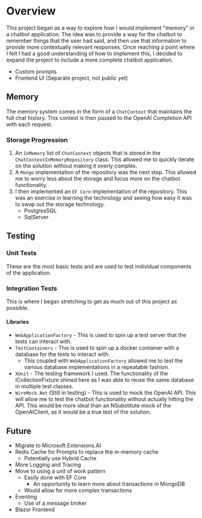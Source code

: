 # Overview
This project began as a way to explore how I would implement "memory" in a chatbot application.
The idea was to provide a way for the chatbot to remember things that the user had said, and then use that information to provide more contextually relevant responses.
Once reaching a point where I felt I had a good understanding of how to implement this, I decided to expand the project to include a more complete chatbot application.
- Custom prompts
- Frontend UI (Separate project, not public yet)

## Memory
The memory system comes in the form of a `ChatContext` that maintains the full chat history. 
This context is then passed to the OpenAI Completion API with each request.

### Storage Progression
1. An `InMemory` list of `ChatContext` objects that is stored in the `ChatContextInMemoryRepository` class. This allowed me to quickly iterate on the solution without making it overly complex.
2. A `Mongo` implementation of the repository was the next step. This allowed me to worry less about the storage and focus more on the chatbot functionality.
3. I then implemented an `EF Core` implementation of the repository. This was an exercise in learning the technology and seeing how easy it was to swap out the storage technology.
    - PostgresSQL
    - SqlServer

## Testing
### Unit Tests
These are the most basic tests and are used to test individual components of the application.

### Integration Tests
This is where I began stretching to get as much out of this project as possible.
#### Libraries
- `WebApplicationFactory` - This is used to spin up a test server that the tests can interact with.
- `TestContainers` - This is used to spin up a docker container with a database for the tests to interact with.
  - This coupled with `WebApplicationFactory` allowed me to test the various database implementations in a repeatable fashion.
- `XUnit` - The testing framework I used. The functionality of the ICollectionFixture shined here as I was able to reuse the same database in multiple test classes.
- `WireMock.Net` (Still in testing) - This is used to mock the OpenAI API. This will allow me to test the chatbot functionality without actually hitting the API. This would be more ideal than an NSubstitute mock of the OpenAIClient, as it would be a true test of the solution.

## Future
- Migrate to Microsoft.Extensions.AI
- Redis Cache for Prompts to replace the in-memory cache
  - Potentially use Hybrid Cache
- More Logging and Tracing
- Move to using a unit of work pattern
  - Easily done with EF Core
    - An opportunity to learn more about transactions in MongoDB
  - Would allow for more complex transactions
- Eventing
  - Use of a message broker
- Blazor Frontend